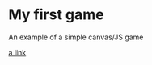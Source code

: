 # My first game
An example of a simple canvas/JS game 

[a link](https://igordzyubich.github.io/First-game/)